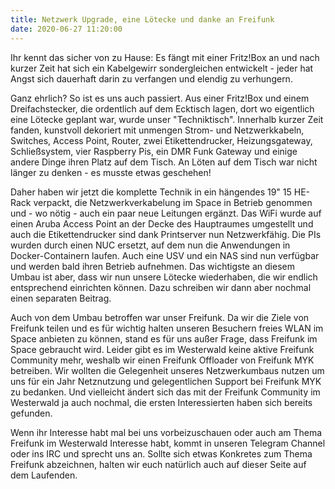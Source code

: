 ```yaml
---
title: Netzwerk Upgrade, eine Lötecke und danke an Freifunk
date: 2020-06-27 11:20:00
---
```


Ihr kennt das sicher von zu Hause: Es fängt mit einer Fritz!Box an und nach kurzer Zeit hat sich ein Kabelgewirr sondergleichen entwickelt - jeder hat Angst sich dauerhaft darin zu verfangen und elendig zu verhungern. 

Ganz ehrlich? So ist es uns auch passiert. Aus einer Fritz!Box und einem Dreifachstecker, die ordentlich auf dem Ecktisch lagen, dort wo eigentlich eine Lötecke geplant war, wurde unser "Techniktisch". Innerhalb kurzer Zeit fanden, kunstvoll dekoriert mit unmengen Strom- und Netzwerkkabeln, Switches, Access Point, Router, zwei Etikettendrucker, Heizungsgateway, Schließsystem, vier Raspberry Pis, ein DMR Funk Gateway und einige andere Dinge ihren Platz auf dem Tisch. An Löten auf dem Tisch war nicht länger zu denken - es musste etwas geschehen!

Daher haben wir jetzt die komplette Technik in ein hängendes 19" 15 HE-Rack verpackt, die Netzwerkverkabelung im Space in Betrieb genommen und - wo nötig - auch ein paar neue Leitungen ergänzt. Das WiFi wurde auf einen Aruba Access Point an der Decke des Hauptraumes umgestellt und auch die Etikettendrucker sind dank Printserver nun Netzwerkfähig. Die PIs wurden durch einen NUC ersetzt, auf dem nun die Anwendungen in Docker-Containern laufen. Auch eine USV und ein NAS sind nun verfügbar und werden bald ihren Betrieb aufnehmen. Das wichtigste an diesem Umbau ist aber, dass wir nun unsere Lötecke wiederhaben, die wir endlich entsprechend einrichten können. Dazu schreiben wir dann aber nochmal einen separaten Beitrag. 

Auch von dem Umbau betroffen war unser Freifunk. Da wir die Ziele von Freifunk teilen und es für wichtig halten unseren Besuchern freies WLAN im Space anbieten zu können, stand es für uns außer Frage, dass Freifunk im Space gebraucht wird. Leider gibt es im Westerwald keine aktive Freifunk Community mehr, weshalb wir einen Freifunk Offloader von Freifunk MYK betreiben. Wir wollten die Gelegenheit unseres Netzwerkumbaus nutzen um uns für ein Jahr Netznutzung und gelegentlichen Support bei Freifunk MYK zu bedanken. Und vielleicht ändert sich das mit der Freifunk Community im Westerwald ja auch nochmal, die ersten Interessierten haben sich bereits gefunden.

Wenn ihr Interesse habt mal bei uns vorbeizuschauen oder auch am Thema Freifunk im Westerwald Interesse habt, kommt in unseren Telegram Channel oder ins IRC und sprecht uns an. Sollte sich etwas Konkretes zum Thema Freifunk abzeichnen, halten wir euch natürlich auch auf dieser Seite auf dem Laufenden. 
